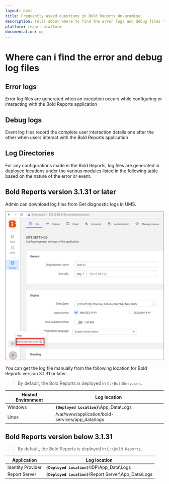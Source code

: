 ```yaml
---
layout: post
title: Frequently asked questions in Bold Reports On-premise
description: Tells about where to find the error logs and debug files to identify the issue in the Bold Reports On-premise Edition.
platform: report-platform
documentation: ug
---
```


# Where can i find the error and debug log files

## Error logs

Error log files are generated when an exception occurs while configuring or interacting with the Bold Reports application

## Debug logs

Event log files record the complete user interaction details one after the other when users interact with the Bold Reports application

## Log Directories

For any configurations made in the Bold Reports, log files are generated in deployed locations under the various modules listed in the following table based on the nature of the error or event.

## Bold Reports version 3.1.31 or later

Admin can download log files from Get diagnostic logs in UMS.

 ![Diagnostic logs](/static/assets/on-premise/images/faq/diagnostic-logs.png)

 You can get the log file manually from the following location for Bold Reports version 3.1.31 or later.

> By default, the Bold Reports is deployed in `C:\BoldServices`.

| Hosted Environment    | Log location                                                  |
|------------------     |------------------------------------------------------------   |
| Windows               |  **`{Deployed Location}`**\App_Data\Logs                      |
| Linux                 |   /var/www/application/bold-services/app_data/logs            |


 ## Bold Reports version below 3.1.31

> By default, the Bold Reports is deployed in `C:\Bold Reports`.

| Application           | Log location                                                  |
|------------------     |------------------------------------------------------------   |
| Identity Provider     | **`{Deployed Location}`**\IDP\App_Data\Logs                   |
| Report Server         | **`{Deployed Location}`**\Report Server\App_Data\Logs         |

